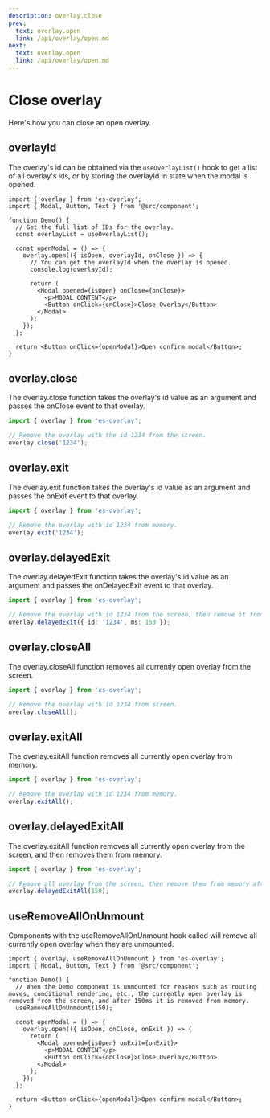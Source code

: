 ```yaml
---
description: overlay.close
prev:
  text: overlay.open
  link: /api/overlay/open.md
next:
  text: overlay.open
  link: /api/overlay/open.md
---
```


# Close overlay

Here's how you can close an open overlay.

## overlayId

The overlay's id can be obtained via the `useOverlayList()` hook to get a list of all overlay's ids, or by storing the overlayId in state when the modal is opened.

```tsx
import { overlay } from 'es-overlay';
import { Modal, Button, Text } from '@src/component';

function Demo() {
  // Get the full list of IDs for the overlay.
  const overlayList = useOverlayList();

  const openModal = () => {
    overlay.open(({ isOpen, overlayId, onClose }) => {
      // You can get the overlayId when the overlay is opened.
      console.log(overlayId);

      return (
        <Modal opened={isOpen} onClose={onClose}>
          <p>MODAL CONTENT</p>
          <Button onClick={onClose}>Close Overlay</Button>
        </Modal>
      );
    });
  };

  return <Button onClick={openModal}>Open confirm modal</Button>;
}
```

## overlay.close

The overlay.close function takes the overlay's id value as an argument and passes the onClose event to that overlay.

```ts
import { overlay } from 'es-overlay';

// Remove the overlay with the id 1234 from the screen.
overlay.close('1234');
```

## overlay.exit

The overlay.exit function takes the overlay's id value as an argument and passes the onExit event to that overlay.

```ts
import { overlay } from 'es-overlay';

// Remove the overlay with id 1234 from memory.
overlay.exit('1234');
```

## overlay.delayedExit

The overlay.delayedExit function takes the overlay's id value as an argument and passes the onDelayedExit event to that overlay.

```ts
import { overlay } from 'es-overlay';

// Remove the overlay with id 1234 from the screen, then remove it from memory after 150ms.
overlay.delayedExit({ id: '1234', ms: 150 });
```

## overlay.closeAll

The overlay.closeAll function removes all currently open overlay from the screen.

```ts
import { overlay } from 'es-overlay';

// Remove the overlay with id 1234 from screen.
overlay.closeAll();
```

## overlay.exitAll

The overlay.exitAll function removes all currently open overlay from memory.

```ts
import { overlay } from 'es-overlay';

// Remove the overlay with id 1234 from memory.
overlay.exitAll();
```

## overlay.delayedExitAll

The overlay.exitAll function removes all currently open overlay from the screen, and then removes them from memory.

```ts
import { overlay } from 'es-overlay';

// Remove all overlay from the screen, then remove them from memory after 150ms.
overlay.delayedExitAll(150);
```

## useRemoveAllOnUnmount

Components with the useRemoveAllOnUnmount hook called will remove all currently open overlay when they are unmounted.

```tsx
import { overlay, useRemoveAllOnUnmount } from 'es-overlay';
import { Modal, Button, Text } from '@src/component';

function Demo() {
  // When the Demo component is unmounted for reasons such as routing moves, conditional rendering, etc., the currently open overlay is removed from the screen, and after 150ms it is removed from memory.
  useRemoveAllOnUnmount(150);

  const openModal = () => {
    overlay.open(({ isOpen, onClose, onExit }) => {
      return (
        <Modal opened={isOpen} onExit={onExit}>
          <p>MODAL CONTENT</p>
          <Button onClick={onClose}>Close Overlay</Button>
        </Modal>
      );
    });
  };

  return <Button onClick={openModal}>Open confirm modal</Button>;
}
```
